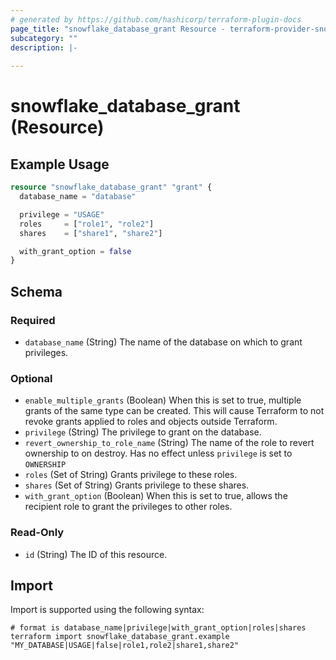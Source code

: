 ```yaml
---
# generated by https://github.com/hashicorp/terraform-plugin-docs
page_title: "snowflake_database_grant Resource - terraform-provider-snowflake"
subcategory: ""
description: |-
  
---
```


# snowflake_database_grant (Resource)



## Example Usage

```terraform
resource "snowflake_database_grant" "grant" {
  database_name = "database"

  privilege = "USAGE"
  roles     = ["role1", "role2"]
  shares    = ["share1", "share2"]

  with_grant_option = false
}
```

<!-- schema generated by tfplugindocs -->
## Schema

### Required

- `database_name` (String) The name of the database on which to grant privileges.

### Optional

- `enable_multiple_grants` (Boolean) When this is set to true, multiple grants of the same type can be created. This will cause Terraform to not revoke grants applied to roles and objects outside Terraform.
- `privilege` (String) The privilege to grant on the database.
- `revert_ownership_to_role_name` (String) The name of the role to revert ownership to on destroy. Has no effect unless `privilege` is set to `OWNERSHIP`
- `roles` (Set of String) Grants privilege to these roles.
- `shares` (Set of String) Grants privilege to these shares.
- `with_grant_option` (Boolean) When this is set to true, allows the recipient role to grant the privileges to other roles.

### Read-Only

- `id` (String) The ID of this resource.

## Import

Import is supported using the following syntax:

```shell
# format is database_name|privilege|with_grant_option|roles|shares
terraform import snowflake_database_grant.example "MY_DATABASE|USAGE|false|role1,role2|share1,share2"
```
